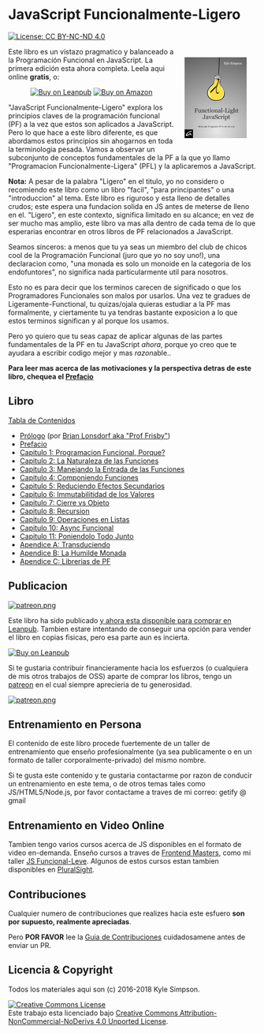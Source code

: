 # JavaScript Funcionalmente-Ligero

[![License: CC BY-NC-ND 4.0](https://img.shields.io/badge/License-CC%20BY--NC--ND%204.0-blue.svg)](http://creativecommons.org/licenses/by-nc-nd/4.0/)

<a href="https://leanpub.com/fljs"><img src="manuscript/images/marketing/front-cover-small.png" width="25%" align="right" hspace="20" vspace="20" title="Functional-Light JavaScript" alt="Book Cover"></a>

Este libro es un vistazo pragmatico y balanceado a la Programación Funcional en JavaScript.
La primera edición esta ahora completa. Leela aqui online **gratis**, o:

<p align="center">
    <a href="https://leanpub.com/fljs"><img src="https://img.shields.io/badge/Buy-Leanpub-yellow.svg" title="Compra el libro en Leanpub" alt="Buy on Leanpub"></a> <a href="http://amazon.fljsbook.com"><img src="https://img.shields.io/badge/Buy-Amazon-yellow.svg" title="Compra el libro en Amazon" alt="Buy on Amazon"></a>
</p>

"JavaScript Funcionalmente-Ligero" explora los principios claves de la programación funcional (PF) a la vez que estos son aplicados a JavaScript. Pero lo que hace a este libro diferente, es que abordamos estos principios sin ahogarnos en toda la terminologia pesada. Vamos a observar un subconjunto de conceptos fundamentales de la PF a la que yo llamo "Programacion Funcionalmente-Ligera" (PFL) y la aplicaremos a JavaScript.

**Nota:** A pesar de la palabra "Ligero" en el titulo, yo no considero o recomiendo este libro como un libro "facil", "para principantes" o una "introduccion" al tema. Este libro es riguroso y esta lleno de detalles crudos; este espera una fundacion solida en JS antes de meterse de lleno en el. "Ligero", en este contexto, significa limitado en su alcance; en vez de ser mucho mas amplio, este libro va mas alla dentro de cada tema de lo que esperarias encontrar en otros libros de PF relacionados a JavaScript.

Seamos sinceros: a menos que tu ya seas un miembro del club de chicos cool de la Programación Funcional (juro que yo no soy uno!), una declaracion como, "una monada es solo un monoide en la categoria de los endofuntores", no significa nada particularmente util para nosotros.

Esto no es para decir que los terminos carecen de significado o que los Programadores Funcionales son malos por usarlos. Una vez te gradues de Ligeramente-Functional, tu quizas/ojala quieras estudiar a la PF mas formalmente, y ciertamente tu ya tendras bastante exposicion a lo que estos terminos significan y al porque los usamos.

Pero yo quiero que tu seas capaz de aplicar algunas de las partes fundamentales de la PF en tu JavaScript *ahora*, porque yo creo que te ayudara a escribir codigo mejor y mas *razon*able..

**Para leer mas acerca de las motivaciones y la perspectiva detras de este libro, chequea el [Prefacio](manuscrito/prefacio.md)**

## Libro

[Tabla de Contenidos](manuscript/README.md/#table-of-contents)

* [Prólogo](prologo.md) (por [Brian Lonsdorf aka "Prof Frisby"](https://twitter.com/DrBoolean))
* [Prefacio](manuscrito/prefacio.md)
* [Capitulo 1: Programacion Funcional, Porque?](manuscrito/ch1.md)
* [Capitulo 2: La Naturaleza de las Funciones](manuscrito/ch2.md)
* [Capitulo 3: Manejando la Entrada de las Funciones](manuscrito/ch3.md)
* [Capitulo 4: Componiendo Funciones](manuscrito/ch4.md)
* [Capitulo 5: Reduciendo Efectos Secundarios](manuscrito/ch5.md)
* [Capitulo 6: Immutabilitidad de los Valores](manuscrito/ch6.md)
* [Capitulo 7: Cierre vs Objeto](manuscrito/ch7.md)
* [Capitulo 8: Recursion](manuscrito/ch8.md)
* [Capitulo 9: Operaciones en Listas](manuscrito/ch9.md)
* [Capitulo 10: Async Funcional](manuscrito/ch10.md)
* [Capitulo 11: Poniendolo Todo Junto](manuscrito/ch11.md)
* [Apendice A: Transduciendo](manuscrito/apA.md)
* [Apendice B: La Humilde Monada](manuscrito/apB.md)
* [Apendice C: Librerias de PF](manuscrito/apC.md)

## Publicacion

<a href="https://www.patreon.com/getify">[![patreon.png](https://s13.postimg.org/k9nkc5thz/become_a_patron_button.png)](https://www.patreon.com/getify)</a>

Este libro ha sido publicado [y ahora esta disponible para comprar en Leanpub](https://leanpub.com/fljs/). Tambien estare intentando de conseguir una opción
para vender el libro en copias fisicas, pero esa parte aun es incierta.

[![Buy on Leanpub](https://img.shields.io/badge/Buy-Leanpub-yellow.svg)](https://leanpub.com/fljs)

Si te gustaria contribuir financieramente hacia los esfuerzos (o cualquiera de mis otros trabajos de OSS) aparte de comprar los libros, tengo un [patreon](https://www.patreon.com/getify) en el cual siempre aprecieria de tu generosidad.

<a href="https://www.patreon.com/getify">[![patreon.png](https://s11.postimg.org/axpzguh77/patreon.png)](https://www.patreon.com/getify)</a>

## Entrenamiento en Persona

El contenido de este libro procede fuertemente de un taller de entrenamiento que enseño profesionalmente (ya sea publicamente o en un formato de taller corporalmente-privado) del mismo nombre.

Si te gusta este contenido y te gustaria contactarme por razon de conducir un entrenamiento en este tema, o de otros temas tales como JS/HTML5/Node.js, por favor contactame a traves de mi correo: getify @ gmail


## Entrenamiento en Video Online

Tambien tengo varios cursos acerca de JS disponibles en el formato de video en-demanda. Enseño cursos a traves de [Frontend Masters](https://FrontendMasters.com), como mi taller [JS Funcional-Leve](https://frontendmasters.com/courses/functional-js-lite/). Algunos de estos cursos estan tambien disponibles en [PluralSight](https://www.pluralsight.com/search?q=kyle%20simpson&categories=all).

## Contribuciones

Cualquier  numero de contribuciones que realizes hacia este esfuero **son por supuesto, realmente apreciadas**.

Pero **POR FAVOR** lee la [Guia de Contribuciones](CONTRIBUTING.md) cuidadosamene antes de enviar un PR.

## Licencia & Copyright

Todos los materiales aqui son (c) 2016-2018 Kyle Simpson.

<a rel="license" href="http://creativecommons.org/licenses/by-nc-nd/4.0/"><img alt="Creative Commons License" style="border-width:0" src="https://i.creativecommons.org/l/by-nc-nd/4.0/88x31.png" /></a><br />Este trabajo esta licenciado bajo <a rel="license" href="http://creativecommons.org/licenses/by-nc-nd/4.0/">Creative Commons Attribution-NonCommercial-NoDerivs 4.0 Unported License</a>.
